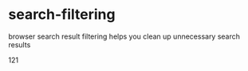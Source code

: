 # search-filtering

browser search result filtering helps you clean up unnecessary search results

121
